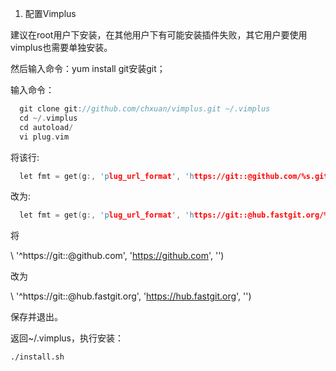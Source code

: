 1.	配置Vimplus

建议在root用户下安装，在其他用户下有可能安装插件失败，其它用户要使用vimplus也需要单独安装。

然后输入命令：yum install git安装git；

输入命令：
```c++
  git clone git://github.com/chxuan/vimplus.git ~/.vimplus
  cd ~/.vimplus
  cd autoload/
  vi plug.vim
```
将该行:
```c++
  let fmt = get(g:, 'plug_url_format', 'https://git::@github.com/%s.git')
``` 
改为:
```c++
  let fmt = get(g:, 'plug_url_format', 'https://git::@hub.fastgit.org/%s.git')
```
将

   \ '^https://git::@github\.com', 'https://github.com', '')

改为

   \ '^https://git::@hub.fastgit\.org', 'https://hub.fastgit.org', '')

保存并退出。

返回~/.vimplus，执行安装：

	./install.sh
